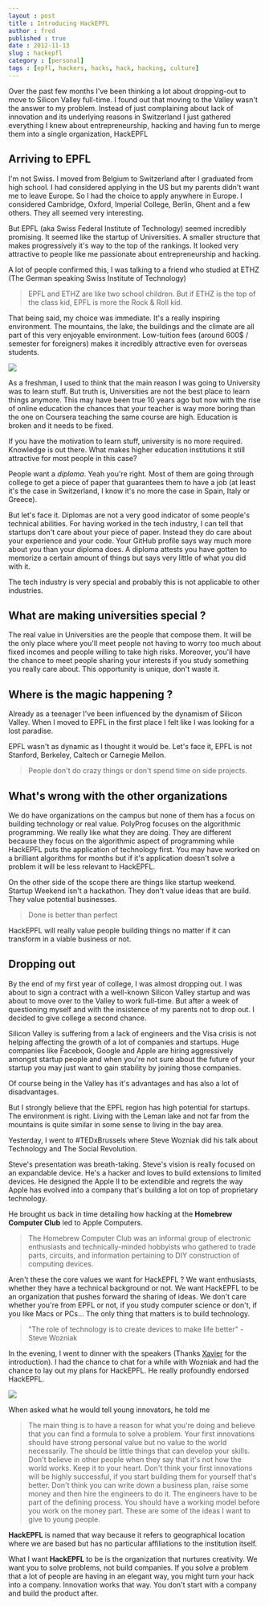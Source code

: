 ```yaml
---
layout : post
title : Introducing HackEPFL
author : fred
published : true
date : 2012-11-13
slug : hackepfl
category : [personal]
tags : [epfl, hackers, hacks, hack, hacking, culture]
---
```

Over the past few months I've been thinking a lot about dropping-out to move to Silicon Valley full-time. I found out that moving to the Valley wasn't the answer to my problem. Instead of just complaining about lack of innovation and its underlying reasons in Switzerland I just gathered everything I knew about entrepreneurship, hacking and having fun to merge them into a single organization, HackEPFL

## Arriving to EPFL

I'm not Swiss. I moved from Belgium to Switzerland after I graduated from high school. I had considered applying in the US but my parents didn't want me to leave Europe. So I had the choice to apply anywhere in Europe. I considered Cambridge, Oxford, Imperial College, Berlin, Ghent and a few others. They all seemed very interesting. 

But EPFL (aka Swiss Federal Institute of Technology) seemed incredibly promising. It seemed like the startup of Universities. A smaller structure that makes progressively it's way to the top of the rankings. It looked very attractive to people like me passionate about entrepreneurship and hacking. 

A lot of people confirmed this, I was talking to a friend who studied at ETHZ (The German speaking Swiss Institute of Technology)

> EPFL and ETHZ are like two school children. But if ETHZ is the top of the class kid, EPFL is more the Rock & Roll kid. 

That being said, my choice was immediate. It's a really inspiring environment. The mountains, the lake, the buildings and the climate are all part of this very enjoyable environment. Low-tuition fees (around 600$ / semester for foreigners) makes it incredibly attractive even for overseas students. 

![](http://media.tumblr.com/tumblr_mdfq34eaXi1rzmuvs.jpg)

As a freshman, I used to think that the main reason I was going to University was to learn stuff. But truth is, Universities are not the best place to learn things anymore. This may have been true 10 years ago but now with the rise of online education the chances that your teacher is way more boring than the one on Coursera teaching the same course are high. Education is broken and it needs to be fixed. 

If you have the motivation to learn stuff, university is no more required. Knowledge is out there. What makes higher education institutions it still attractive for most people in this case? 

People want a *diploma*. Yeah you're right. Most of them are going through college to get a piece of paper that guarantees them to have a job (at least it's the case in Switzerland, I know it's no more the case in Spain, Italy or Greece). 

But let's face it. Diplomas are not a very good indicator of some people's technical abilities. For having worked in the tech industry, I can tell that startups don't care about your piece of paper. Instead they do care about your experience and your code. Your GitHub profile says way much more about you than your diploma does. A diploma attests you have gotten to memorize a certain amount of things but says very little of what you did with it.

The tech industry is very special and probably this is not applicable to other industries.

## What are making universities special ? 

The real value in Universities are the people that compose them. It will be the only place where you'll meet people not having to worry too much about fixed incomes and people willing to take high risks. Moreover, you'll have the chance to meet people sharing your interests if you study something you really care about. This opportunity is unique, don't waste it.

## Where is the magic happening ? 

Already as a teenager I've been influenced by the dynamism of Silicon Valley. When I moved to EPFL in the first place I felt like I was looking for a lost paradise.

EPFL wasn't as dynamic as I thought it would be. Let's face it, EPFL is not Stanford, Berkeley, Caltech or Carnegie Mellon. 

> People don't do crazy things or don't spend time on side projects.

## What's wrong with the other organizations 

We do have organizations on the campus but none of them has a focus on building technology or real value. PolyProg focuses on the algorithmic programming. We really like what they are doing. They are different because they focus on the algorithmic aspect of programming while HackEPFL puts the application of technology first. You may have worked on a brilliant algorithms for months but if it's application doesn't solve a problem it will be less relevant to HackEPFL.

On the other side of the scope there are things like startup weekend. Startup Weekend isn't a hackathon. They don't value ideas that are build. They value potential businesses.

> Done is better than perfect

HackEPFL will really value people building things no matter if it can transform in a viable business or not.

## Dropping out

By the end of my first year of college, I was almost dropping out. I was about to sign a contract with a well-known Silicon Valley startup and was about to move over to the Valley to work full-time. But after a week of questioning myself and with the insistence of my parents not to drop out. I decided to give college a second chance.

Silicon Valley is suffering from a lack of engineers and the Visa crisis is not helping affecting the growth of a lot of companies and startups. Huge companies like Facebook, Google and Apple are hiring aggressively amongst startup people and when you're not sure about the future of your startup you may just want to gain stability by joining those companies.

Of course being in the Valley has it's advantages and has also a lot of disadvantages.

But I strongly believe that the EPFL region has high potential for startups. The environment is right. Living with the Leman lake and not far from the mountains is quite similar in some sense to living in the bay area.
 
Yesterday, I went to #TEDxBrussels where Steve Wozniak did his talk about Technology and The Social Revolution. 

Steve's presentation was breath-taking. Steve's vision is really focused on an expandable device. He's a hacker and loves to build extensions to limited devices. He designed the Apple II to be extendible and regrets the way Apple has evolved into a company that's building a lot on top of proprietary technology.

He brought us back in time detailing how hacking at the **Homebrew Computer Club** led to Apple Computers. 

> The Homebrew Computer Club was an informal group of electronic enthusiasts and technically-minded hobbyists who gathered to trade parts, circuits, and information pertaining to DIY construction of computing devices.

Aren't these the core values we want for HackEPFL ? We want enthusiasts, whether they have a technical background or not. We want HackEPFL to be an organization that pushes forward the sharing of ideas. We don't care whether you're from EPFL or not, if you study computer science or don't, if you like Macs or PCs…  The only thing that matters is to build technology. 

> "The role of technology is to create devices to make life better" - Steve Wozniak

In the evening, I went to dinner with the speakers (Thanks [Xavier](http://www.twitter.com/xdamman) for the introduction). I had the chance to chat for a while with Wozniak and had the chance to lay out my plans for HackEPFL. He really profoundly endorsed HackEPFL. 

![](http://media.tumblr.com/tumblr_mdfplpfmBx1rzmuvs.jpg)

When asked what he would tell young innovators, he told me

> The main thing is to have a reason for what you're doing and believe that you can find a formula to solve a problem. Your first innovations should have strong personal value but no value to the world necessarily. The should be little things that can develop your skills.
> Don't believe in other people when they say that it's not how the world works. Keep it to your heart. Don't think your first innovations will be highly successful, if you start building them for yourself that's better. Don't think you can write down a business plan, raise some money and then hire the engineers to do it. The engineers have to be part of the defining process. You should have a working model before you work on the money part. These are some of the ideas I want to give to young people.

**HackEPFL** is named that way because it refers to geographical location where we are based but has no particular affiliations to the institution itself. 

What I want **HackEPFL** to be is the organization that nurtures creativity. We want you to solve problems, not build companies. If you solve a problem that a lot of people are having in an elegant way, you might turn your hack into a company. Innovation works that way. You don't start with a company and build the product after.